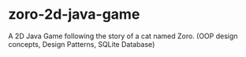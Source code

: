 # zoro-2d-java-game
A 2D Java Game following the story of a cat named Zoro. (OOP design concepts, Design Patterns, SQLite Database)
